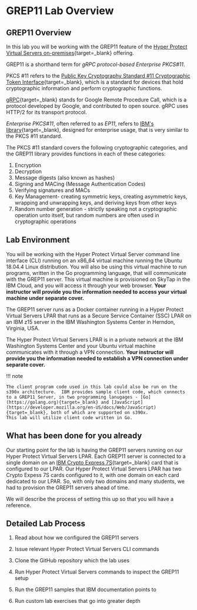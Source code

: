 # GREP11 Lab Overview

## GREP11 Overview

In this lab you will be working with the GREP11 feature of the [Hyper Protect Virtual Servers on-premises](https://www.ibm.com/support/knowledgecenter/SSHPMH_1.2.x/kc_welcome_page.html){target=_blank} offering.

GREP11 is a shorthand term for *gRPC protocol-based Enterprise PKCS#11*.

PKCS #11 refers to the [Public Key Cryptography Standard #11 Cryptographic Token Interface](http://docs.oasis-open.org/pkcs11/pkcs11-base/v2.40/pkcs11-base-v2.40.html){target=_blank}, which is a standard for devices that hold cryptographic information and perform cryptographic functions.

[gRPC](https://grpc.io/){target=_blank} stands for Google Remote Procedure Call, which is a protocol developed by Google, and contributed to open source. gRPC uses HTTP/2 for its transport protocol.

*Enterprise PKCS#11*, often referred to as *EP11*, refers to [IBM's library](http://public.dhe.ibm.com/security/cryptocards/pciecc4/EP11/docs/ep11-structure.pdf){target=_blank}, designed for enterprise usage, that is very similar to the PKCS #11 standard. 

The PKCS #11 standard covers the following cryptographic categories, and the GREP11 library provides functions in each of these categories:

1. Encryption
2. Decryption
3. Message digests (also known as hashes)
4. Signing and MACing (Message Authentication Codes)
5. Verifying signatures and MACs
6. Key Management- creating symmetric keys, creating asymmetric keys, wrapping and unwrapping keys, and deriving keys from other keys
7. Random number generation - strictly speaking not a cryptographic operation unto itself, but random numbers are often used in cryptographic operations

## Lab Environment

You will be working with the Hyper Protect Virtual Server command line interface (CLI) running on an x86_64 virtual machine running the Ubuntu 18.04.4 Linux distribution. You will also be using this virtual machine to run programs, written in the Go programming language, that will communicate with the GREP11 server. This virtual machine is provisioned on SkyTap in the IBM Cloud, and you will access it through your web browser. **Your instructor will provide you the information needed to access your virtual machine under separate cover.**

The GREP11 server runs as a Docker container running in a Hyper Protect Virtual Servers LPAR that runs as a Secure Service Container (SSC) LPAR on an IBM z15 server in the IBM Washington Systems Center in Herndon, Virginia, USA.

The Hyper Protect Virtual Servers LPAR is in a private network at the IBM Washington Systems Center and your Ubuntu virtual machine communicates with it through a VPN connection. **Your instructor will provide you the information needed to establish a VPN connection under separate cover.**

!!! note

    The client program code used in this lab could also be run on the s390x architecture.  IBM provides sample client code, which connects to a GREP11 Server, in two programming lanugages - [Go](https://golang.org){target=_blank} and [JavaScript](https://developer.mozilla.org/en-US/docs/Web/JavaScript){target=_blank}, both of which are supported on s390x.
    This lab will utilize client code written in Go.
    
## What has been done for you already

Our starting point for the lab is having the GREP11 servers running on our Hyper Protect Virtual Servers LPAR. Each GREP11 server is connected to a single domain on an [IBM Crypto Express 7S](https://www.ibm.com/security/cryptocards/pciecc4/overview){target=_blank} card that is configured to our LPAR. Our Hyper Protect Virtual Servers LPAR has two Crypto Expess 7S cards configured to it, with one domain on each card dedicated to our LPAR.  So, with only two domains and many students, we had to provision the GREP11 servers ahead of time.  

We will describe the process of setting this up so that you will have a reference.

## Detailed Lab Process

1. Read about how we configured the GREP11 servers

2. Issue relevant Hyper Protect Virtual Servers CLI commands

3. Clone the GitHub repository which the lab uses

4. Run Hyper Protect Virtual Servers commands to inspect the GREP11 setup

5. Run the GREP11 samples that IBM documentation points to

6. Run custom lab exercises that go into greater depth





